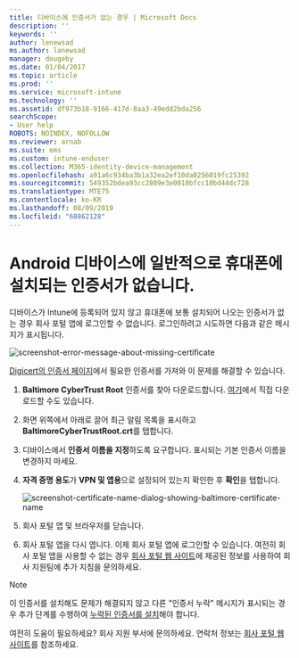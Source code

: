 ```yaml
---
title: 디바이스에 인증서가 없는 경우 | Microsoft Docs
description: ''
keywords: ''
author: lenewsad
ms.author: lanewsad
manager: dougeby
ms.date: 01/04/2017
ms.topic: article
ms.prod: ''
ms.service: microsoft-intune
ms.technology: ''
ms.assetid: df973b18-9166-417d-8aa3-49edd2bda256
searchScope:
- User help
ROBOTS: NOINDEX, NOFOLLOW
ms.reviewer: arnab
ms.suite: ems
ms.custom: intune-enduser
ms.collection: M365-identity-device-management
ms.openlocfilehash: a91a6c934ba3b1a32ea2ef10da0256019fc25392
ms.sourcegitcommit: 549352bdea93cc2809e3e0010bfcc10bd44dc728
ms.translationtype: MTE75
ms.contentlocale: ko-KR
ms.lasthandoff: 08/09/2019
ms.locfileid: "68862128"
---
```

# <a name="your-android-device-is-missing-a-certificate-that-usually-comes-installed-on-your-phone"></a>Android 디바이스에 일반적으로 휴대폰에 설치되는 인증서가 없습니다.

디바이스가 Intune에 등록되어 있지 않고 휴대폰에 보통 설치되어 나오는 인증서가 없는 경우 회사 포털 앱에 로그인할 수 없습니다. 로그인하려고 시도하면 다음과 같은 메시지가 표시됩니다.

![screenshot-error-message-about-missing-certificate](./media/andr-cert_install-1-cert_missing.png)

[Digicert의 인증서 페이지](https://www.digicert.com/digicert-root-certificates.htm)에서 필요한 인증서를 가져와 이 문제를 해결할 수 있습니다.

1. __Baltimore CyberTrust Root__ 인증서를 찾아 다운로드합니다. [여기](https://www.digicert.com/CACerts/BaltimoreCyberTrustRoot.crt)에서 직접 다운로드할 수도 있습니다.

2. 화면 위쪽에서 아래로 끌어 최근 알림 목록을 표시하고 **BaltimoreCyberTrustRoot.crt**를 탭합니다.

3. 디바이스에서 **인증서 이름을 지정**하도록 요구합니다. 표시되는 기본 인증서 이름을 변경하지 마세요.

4. **자격 증명 용도**가 **VPN 및 앱용**으로 설정되어 있는지 확인한 후 **확인**을 탭합니다.

    ![screenshot-certificate-name-dialog-showing-baltimore-certificate-name](./media/andr-cert_install-2-add_cert_name.png)

5. 회사 포털 앱 및 브라우저를 닫습니다.

6. 회사 포털 앱을 다시 엽니다. 이제 회사 포털 앱에 로그인할 수 있습니다. 여전히 회사 포털 앱을 사용할 수 없는 경우 [회사 포털 웹 사이트](https://go.microsoft.com/fwlink/?linkid=2010980)에 제공된 정보를 사용하여 회사 지원팀에 추가 지침을 문의하세요.

>[!NOTE]
> 이 인증서를 설치해도 문제가 해결되지 않고 다른 "인증서 누락" 메시지가 표시되는 경우 추가 단계를 수행하여 [누락된 인증서를 설치](your-device-is-missing-an-IT-required-certificate-android.md)해야 합니다.

여전히 도움이 필요하세요? 회사 지원 부서에 문의하세요. 연락처 정보는 [회사 포털 웹 사이트](https://go.microsoft.com/fwlink/?linkid=2010980)를 참조하세요.
